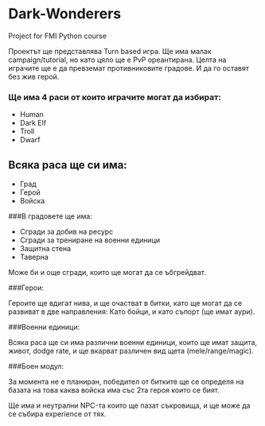 Dark-Wonderers
==============

Project for FMI Python course

Проектът ще представлява Turn based игра. Ще има малак campaign/tutorial, но като цяло ще е PvP ореантирана.
Целта на играчите ще е да превземат противниковите градове. И да го оставят без жив герой.

### Ще има 4 раси от които играчите могат да избират:
<ul>
<li>Human</li>
<li>Dark Elf</li>
<li>Troll</li>
<li>Dwarf</li>
</ul>

## Всяка раса ще си има:
<ul>
<li>Град</li>
<li>Герой</li>
<li>Войска</li>
</ul>

###В градовете ще има:
<ul>
<li>Сгради за добив на ресурс</li>
<li>Сгради за трениране на военни единици</li>
<li>Защитна стена</li>
<li>Таверна</li>
</ul>
Може би и още сгради, които ще могат да се ъбгрейдват.

###Герои:
<p>
Героите ще вдигат нива, и ще очастват в битки,
като ще могат да се развиват в две направления:
Като бойци, и като съпорт (ще имат аури).
</p>

###Военни единици:
<p>
Всяка раса ще си има различни военни единици, които ще имат защита, живот, dodge rate, 
и ще вкарват различен вид щета (mele/range/magic).
</p>

###Боен модул:
<p>
За момента не е планиран, победител от битките ще се определя на базата на това каква войска има
със 2та героя които се бият.
</p>


<p>
Ще има и неутрални NPC-та които ще пазат съкровища, и ще може да се събира experience от тях.
</p>
